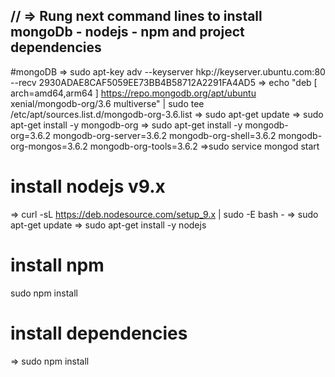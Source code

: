 // => Rung next command lines to install mongoDb - nodejs - npm and project dependencies
---------------------------------------------------
#mongoDB
  => sudo apt-key adv --keyserver hkp://keyserver.ubuntu.com:80 --recv 2930ADAE8CAF5059EE73BB4B58712A2291FA4AD5
  => echo "deb [ arch=amd64,arm64 ] https://repo.mongodb.org/apt/ubuntu xenial/mongodb-org/3.6 multiverse" | sudo tee /etc/apt/sources.list.d/mongodb-org-3.6.list
  => sudo apt-get update
  => sudo apt-get install -y mongodb-org
  => sudo apt-get install -y mongodb-org=3.6.2 mongodb-org-server=3.6.2 mongodb-org-shell=3.6.2 mongodb-org-mongos=3.6.2 mongodb-org-tools=3.6.2
  =>sudo service mongod start

# install nodejs v9.x
  => curl -sL https://deb.nodesource.com/setup_9.x | sudo -E bash -
  => sudo apt-get update
  => sudo apt-get install -y nodejs

# install npm
  sudo npm install

# install dependencies
  => sudo npm install
